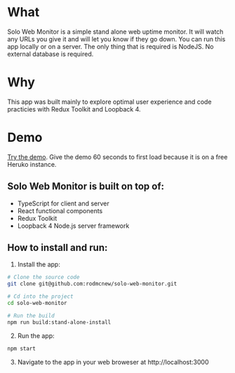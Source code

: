 # What

Solo Web Monitor is a simple stand alone web uptime monitor. It will watch any URLs you give it and will let you know if they go down. You can run this app locally or on a server. The only thing that is required is NodeJS. No external database is required.

# Why
This app was built mainly to explore optimal user experience and code practicies with Redux Toolkit and Loopback 4.

# Demo
[Try the demo](https://solo-web-monitor.herokuapp.com/demo/reset-data). Give the demo 60 seconds to first load because it is on a free Heruko instance.

## Solo Web Monitor is built on top of:
- TypeScript for client and server
- React functional components
- Redux Toolkit
- Loopback 4 Node.js server framework

## How to install and run:
1) Install the app:
```bash
# Clone the source code
git clone git@github.com:rodmcnew/solo-web-monitor.git

# Cd into the project
cd solo-web-monitor

# Run the build
npm run build:stand-alone-install
```

2) Run the app:
```bash
npm start
```
3) Navigate to the app in your web broweser at http://localhost:3000
